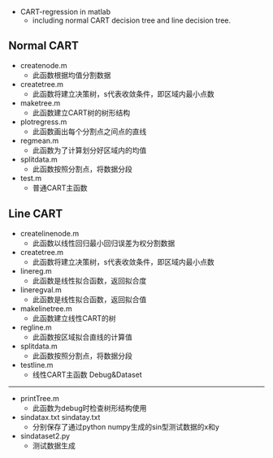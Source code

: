 * CART-regression in matlab
    * including normal CART decision tree and line decision tree.

Normal CART
---------------
* createnode.m
  * 此函数根据均值分割数据
* createtree.m
  * 此函数将建立决策树，s代表收敛条件，即区域内最小点数
* maketree.m
  * 此函数建立CART树的树形结构
* plotregress.m
  * 此函数画出每个分割点之间点的直线
* regmean.m
  * 此函数为了计算划分好区域内的均值
* splitdata.m
  * 此函数按照分割点，将数据分段
* test.m
  * 普通CART主函数

Line CART
---------------
* createlinenode.m
  * 此函数以线性回归最小回归误差为权分割数据
* createtree.m
  * 此函数将建立决策树，s代表收敛条件，即区域内最小点数
* linereg.m
  * 此函数是线性拟合函数，返回拟合度
* lineregval.m
  * 此函数是线性拟合函数，返回拟合值
* makelinetree.m
  * 此函数建立线性CART的树
* regline.m
  * 此函数按区域拟合直线的计算值
* splitdata.m
  * 此函数按照分割点，将数据分段
* testline.m
  * 线性CART主函数
Debug&Dataset
---------------
* printTree.m
  * 此函数为debug时检查树形结构使用
* sindatax.txt sindatay.txt
  * 分别保存了通过python numpy生成的sin型测试数据的x和y
* sindataset2.py
  * 测试数据生成
